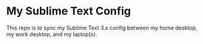 # My Sublime Text Config
This repo is to sync my Sublime Text 3.x config between my home desktop, my work desktop, and my laptop(s).
